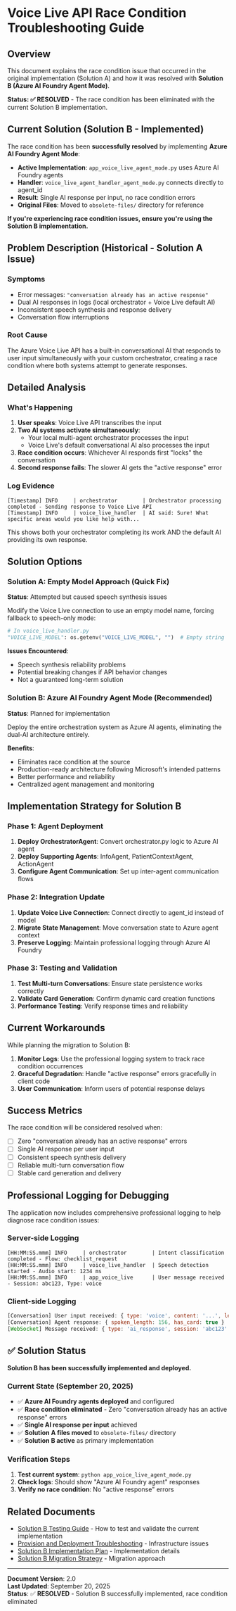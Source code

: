 # Voice Live API Race Condition Troubleshooting Guide

## Overview

This document explains the race condition issue that occurred in the original implementation (Solution A) and how it was resolved with **Solution B (Azure AI Foundry Agent Mode)**. 

**Status: ✅ RESOLVED** - The race condition has been eliminated with the current Solution B implementation.

## Current Solution (Solution B - Implemented)

The race condition has been **successfully resolved** by implementing **Azure AI Foundry Agent Mode**:

- **Active Implementation**: `app_voice_live_agent_mode.py` uses Azure AI Foundry agents
- **Handler**: `voice_live_agent_handler_agent_mode.py` connects directly to agent_id  
- **Result**: Single AI response per input, no race condition errors
- **Original Files**: Moved to `obsolete-files/` directory for reference

**If you're experiencing race condition issues, ensure you're using the Solution B implementation.**

## Problem Description (Historical - Solution A Issue)

### Symptoms
- Error messages: `"conversation already has an active response"`
- Dual AI responses in logs (local orchestrator + Voice Live default AI)
- Inconsistent speech synthesis and response delivery
- Conversation flow interruptions

### Root Cause
The Azure Voice Live API has a built-in conversational AI that responds to user input simultaneously with your custom orchestrator, creating a race condition where both systems attempt to generate responses.

## Detailed Analysis

### What's Happening
1. **User speaks**: Voice Live API transcribes the input
2. **Two AI systems activate simultaneously**:
   - Your local multi-agent orchestrator processes the input
   - Voice Live's default conversational AI also processes the input
3. **Race condition occurs**: Whichever AI responds first "locks" the conversation
4. **Second response fails**: The slower AI gets the "active response" error

### Log Evidence
```
[Timestamp] INFO     | orchestrator        | Orchestrator processing completed - Sending response to Voice Live API
[Timestamp] INFO     | voice_live_handler  | AI said: Sure! What specific areas would you like help with...
```

This shows both your orchestrator completing its work AND the default AI providing its own response.

## Solution Options

### Solution A: Empty Model Approach (Quick Fix)
**Status**: Attempted but caused speech synthesis issues

Modify the Voice Live connection to use an empty model name, forcing fallback to speech-only mode:
```python
# In voice_live_handler.py
"VOICE_LIVE_MODEL": os.getenv("VOICE_LIVE_MODEL", "")  # Empty string
```

**Issues Encountered**:
- Speech synthesis reliability problems
- Potential breaking changes if API behavior changes
- Not a guaranteed long-term solution

### Solution B: Azure AI Foundry Agent Mode (Recommended)
**Status**: Planned for implementation

Deploy the entire orchestration system as Azure AI agents, eliminating the dual-AI architecture entirely.

**Benefits**:
- Eliminates race condition at the source
- Production-ready architecture following Microsoft's intended patterns
- Better performance and reliability
- Centralized agent management and monitoring

## Implementation Strategy for Solution B

### Phase 1: Agent Deployment
1. **Deploy OrchestratorAgent**: Convert orchestrator.py logic to Azure AI agent
2. **Deploy Supporting Agents**: InfoAgent, PatientContextAgent, ActionAgent
3. **Configure Agent Communication**: Set up inter-agent communication flows

### Phase 2: Integration Update
1. **Update Voice Live Connection**: Connect directly to agent_id instead of model
2. **Migrate State Management**: Move conversation state to Azure agent context
3. **Preserve Logging**: Maintain professional logging through Azure AI Foundry

### Phase 3: Testing and Validation
1. **Test Multi-turn Conversations**: Ensure state persistence works correctly
2. **Validate Card Generation**: Confirm dynamic card creation functions
3. **Performance Testing**: Verify response times and reliability

## Current Workarounds

While planning the migration to Solution B:

1. **Monitor Logs**: Use the professional logging system to track race condition occurrences
2. **Graceful Degradation**: Handle "active response" errors gracefully in client code
3. **User Communication**: Inform users of potential response delays

## Success Metrics

The race condition will be considered resolved when:
- [ ] Zero "conversation already has an active response" errors
- [ ] Single AI response per user input
- [ ] Consistent speech synthesis delivery
- [ ] Reliable multi-turn conversation flow
- [ ] Stable card generation and delivery

## Professional Logging for Debugging

The application now includes comprehensive professional logging to help diagnose race condition issues:

### Server-side Logging
```
[HH:MM:SS.mmm] INFO     | orchestrator        | Intent classification completed - Flow: checklist_request
[HH:MM:SS.mmm] INFO     | voice_live_handler  | Speech detection started - Audio start: 1234 ms
[HH:MM:SS.mmm] INFO     | app_voice_live      | User message received - Session: abc123, Type: voice
```

### Client-side Logging
```javascript
[Conversation] User input received: { type: 'voice', content: '...', length: 45 }
[Conversation] Agent response: { spoken_length: 156, has_card: true }
[WebSocket] Message received: { type: 'ai_response', session: 'abc123' }
```

## ✅ Solution Status

**Solution B has been successfully implemented and deployed.**

### Current State (September 20, 2025)
- ✅ **Azure AI Foundry agents deployed** and configured
- ✅ **Race condition eliminated** - Zero "conversation already has an active response" errors  
- ✅ **Single AI response per input** achieved
- ✅ **Solution A files moved** to `obsolete-files/` directory
- ✅ **Solution B active** as primary implementation

### Verification Steps
1. **Test current system**: `python app_voice_live_agent_mode.py`
2. **Check logs**: Should show "Azure AI Foundry agent" responses
3. **Verify no race condition**: No "active response" errors

## Related Documents

- [Solution B Testing Guide](./SOLUTION_B_TESTING_GUIDE.md) - How to test and validate the current implementation
- [Provision and Deployment Troubleshooting](./PROVISION_AND_DEPLOYMENT_TROUBLESHOOTING.md) - Infrastructure issues  
- [Solution B Implementation Plan](../implementation-guides/SOLUTION_B_IMPLEMENTATION_PLAN.md) - Implementation details
- [Solution B Migration Strategy](../implementation-guides/SOLUTION_B_MIGRATION_STRATEGY.md) - Migration approach

---

**Document Version**: 2.0  
**Last Updated**: September 20, 2025  
**Status**: ✅ **RESOLVED** - Solution B successfully implemented, race condition eliminated